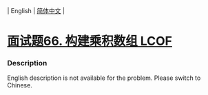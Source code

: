 | English | [简体中文](README.md) |

# [面试题66. 构建乘积数组 LCOF](https://leetcode-cn.com/problems/gou-jian-cheng-ji-shu-zu-lcof)
 ### Description
English description is not available for the problem. Please switch to Chinese.